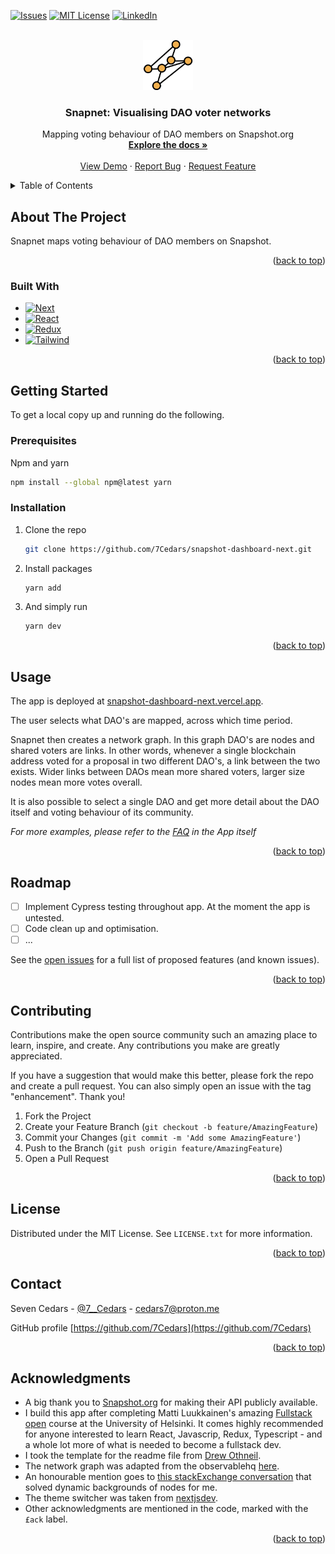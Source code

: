 <!--
*** NB: This template was taken from: https://github.com/othneildrew/Best-README-Template/blob/master/README.md?plain=1 
*** For shields, see: https://shields.io/
-->
<a name="readme-top"></a>

<!-- PROJECT SHIELDS -->
<!--
*** I'm using markdown "reference style" links for readability.
*** Reference links are enclosed in brackets [ ] instead of parentheses ( ).
*** See the bottom of this document for the declaration of the reference variables
*** for contributors-url, forks-url, etc. This is an optional, concise syntax you may use.
*** https://www.markdownguide.org/basic-syntax/#reference-style-links
-->


[![Issues][issues-shield]][issues-url]
[![MIT License][license-shield]][license-url]
[![LinkedIn][linkedin-shield]][linkedin-url]

<!-- PROJECT LOGO -->
<br />
<div align="center">
  <a href="https://github.com/7Cedars/snapshot-dashboard-next"> 
    <img src="public/images/snapnetLogo.svg" alt="Logo" width="80" height="80">
  </a>

<h3 align="center">Snapnet: Visualising DAO voter networks</h3>

  <p align="center">
    Mapping voting behaviour of DAO members on Snapshot.org
    <br />
    <a href="https://github.com/7Cedars/snapshot-dashboard-next"><strong>Explore the docs »</strong></a>
    <br />
    <br />
    <!--NB: TO DO --> 
    <a href="https://snapshot-dashboard-next.vercel.app/">View Demo</a>
    ·
    <a href="https://github.com/7Cedars/snapshot-dashboard-next/issues">Report Bug</a>
    ·
    <a href="https://github.com/7Cedars/snapshot-dashboard-next/issues">Request Feature</a>
  </p>
</div>

<!-- TABLE OF CONTENTS -->
<details>
  <summary>Table of Contents</summary>
  <ol>
    <li>
      <a href="#about-the-project">About The Project</a>
      <ul>
        <li><a href="#built-with">Built With</a></li>
      </ul>
    </li>
    <li>
      <a href="#getting-started">Getting Started</a>
      <ul>
        <li><a href="#prerequisites">Prerequisites</a></li>
        <li><a href="#installation">Installation</a></li>
      </ul>
    </li>
    <li><a href="#usage">Usage</a></li>
    <li><a href="#roadmap">Roadmap</a></li>
    <li><a href="#contributing">Contributing</a></li>
    <li><a href="#license">License</a></li>
    <li><a href="#contact">Contact</a></li>
    <li><a href="#acknowledgments">Acknowledgments</a></li>
  </ol>
</details>



<!-- ABOUT THE PROJECT -->
## About The Project
Snapnet maps voting behaviour of DAO members on Snapshot.

<p align="right">(<a href="#readme-top">back to top</a>)</p>

### Built With
<!-- See for a list of badges: https://github.com/Envoy-VC/awesome-badges -->
* [![Next][Next.js]][Next-url]  
* [![React][React.js]][React-url] 
* [![Redux][Redux]][Redux-url]  
* [![Tailwind][Tailwind-css]][Tailwind-url]

<p align="right">(<a href="#readme-top">back to top</a>)</p>

<!-- GETTING STARTED -->
## Getting Started

To get a local copy up and running do the following.

### Prerequisites

  Npm and yarn
  ```sh
  npm install --global npm@latest yarn  
  ```

### Installation
<!-- NB: I have to check if I missed anyting £todo -->

1. Clone the repo
   ```sh
   git clone https://github.com/7Cedars/snapshot-dashboard-next.git
   ```
2. Install packages
   ```sh
   yarn add
   ```
3. And simply run 
   ```sh
   yarn dev
   ```

<p align="right">(<a href="#readme-top">back to top</a>)</p>


<!-- USAGE EXAMPLES -->
## Usage
The app is deployed at [snapshot-dashboard-next.vercel.app](https://snapshot-dashboard-next.vercel.app/). 

The user selects what DAO's are mapped, across which time period. 

Snapnet then creates a network graph. In this graph DAO's are nodes and shared voters are links. In other words, whenever a single blockchain address voted for a proposal in two different DAO's, a link between the two exists. Wider links between DAOs mean more shared voters, larger size nodes mean more votes overall.

It is also possible to select a single DAO and get more detail about the DAO itself and voting behaviour of its community.

_For more examples, please refer to the [FAQ](snapshot-dashboard-next.vercel.app) in the App itself_

<p align="right">(<a href="#readme-top">back to top</a>)</p>

<!-- ROADMAP -->
## Roadmap

- [ ] Implement Cypress testing throughout app. At the moment the app is untested. 
- [ ] Code clean up and optimisation. 
- [ ] ... 

See the [open issues](https://github.com/7Cedars/snapshot-dashboard-next/issues) for a full list of proposed features (and known issues).

<p align="right">(<a href="#readme-top">back to top</a>)</p>

<!-- CONTRIBUTING -->
## Contributing

Contributions make the open source community such an amazing place to learn, inspire, and create. Any contributions you make are greatly appreciated.

If you have a suggestion that would make this better, please fork the repo and create a pull request. You can also simply open an issue with the tag "enhancement". Thank you! 

1. Fork the Project
2. Create your Feature Branch (`git checkout -b feature/AmazingFeature`)
3. Commit your Changes (`git commit -m 'Add some AmazingFeature'`)
4. Push to the Branch (`git push origin feature/AmazingFeature`)
5. Open a Pull Request

<p align="right">(<a href="#readme-top">back to top</a>)</p>


<!-- LICENSE -->
## License

Distributed under the MIT License. See `LICENSE.txt` for more information.

<p align="right">(<a href="#readme-top">back to top</a>)</p>

<!-- CONTACT -->
## Contact

Seven Cedars - [@7__Cedars](https://twitter.com/7__Cedars) - cedars7@proton.me

GitHub profile [https://github.com/7Cedars](https://github.com/7Cedars)

<p align="right">(<a href="#readme-top">back to top</a>)</p>

<!-- ACKNOWLEDGMENTS -->
## Acknowledgments
* A big thank you to [Snapshot.org](Snapshot.org) for making their API publicly available. 
* I build this app after completing Matti Luukkainen's amazing [Fullstack open](https://fullstackopen.com/en/) course at the University of Helsinki. It comes highly recommended for anyone interested to learn React, Javascrip, Redux, Typescript - and a whole lot more of what is needed to become a fullstack dev. 
* I took the template for the readme file from [Drew Othneil](https://github.com/othneildrew/Best-README-Template/blob/master/README.md?plain=1). 
* The network graph was adapted from the observablehq [here](https://observablehq.com/@d3/force-directed-graph). 
* An honourable mention goes to [this stackExchange conversation](https://stackoverflow.com/questions/14610954/can-an-svg-pattern-be-implemented-in-d3) that solved dynamic backgrounds of nodes for me. 
* The theme switcher was taken from [nextjsdev](https://nextjsdev.com/dark-mode-in-next-js-13-app-using-tailwind-css/#step-3-creating-the-theme-provider-and-theme-switcher). 
* Other acknowledgments are mentioned in the code, marked with the `£ack`  label. 
<p align="right">(<a href="#readme-top">back to top</a>)</p>

<!-- MARKDOWN LINKS & IMAGES -->
[issues-shield]: https://img.shields.io/github/issues/7Cedars/loyalty-program-next.svg?style=for-the-badge
[issues-url]: https://github.com/7Cedars/snapshot-dashboard-next/issues/
[license-shield]: https://img.shields.io/github/license/7Cedars/loyalty-program-next.svg?style=for-the-badge
[license-url]: https://github.com/7Cedars/snapshot-dashboard-next/LICENSE.txt
[linkedin-shield]: https://img.shields.io/badge/-LinkedIn-black.svg?style=for-the-badge&logo=linkedin&colorB=555
[linkedin-url]: https://linkedin.com/in/linkedin_username
[product-screenshot]: images/screenshot.png
<!-- See list of icons here: https://hendrasob.github.io/badges/ -->
[Next.js]: https://img.shields.io/badge/next.js-000000?style=for-the-badge&logo=nextdotjs&logoColor=white
[Next-url]: https://nextjs.org/
[React.js]: https://img.shields.io/badge/React-20232A?style=for-the-badge&logo=react&logoColor=61DAFB
[React-url]: https://reactjs.org/
[Tailwind-css]: https://img.shields.io/badge/Tailwind_CSS-38B2AC?style=for-the-badge&logo=tailwind-css&logoColor=white
[Tailwind-url]: https://tailwindcss.com/
[Vue.js]: https://img.shields.io/badge/Vue.js-35495E?style=for-the-badge&logo=vuedotjs&logoColor=4FC08D
[Redux]: https://img.shields.io/badge/Redux-593D88?style=for-the-badge&logo=redux&logoColor=white
[Redux-url]: https://redux.js.org/
[Vue-url]: https://vuejs.org/
[Angular.io]: https://img.shields.io/badge/Angular-DD0031?style=for-the-badge&logo=angular&logoColor=white
[Angular-url]: https://angular.io/
[Svelte.dev]: https://img.shields.io/badge/Svelte-4A4A55?style=for-the-badge&logo=svelte&logoColor=FF3E00
[Svelte-url]: https://svelte.dev/
[Laravel.com]: https://img.shields.io/badge/Laravel-FF2D20?style=for-the-badge&logo=laravel&logoColor=white
[Laravel-url]: https://laravel.com
[Bootstrap.com]: https://img.shields.io/badge/Bootstrap-563D7C?style=for-the-badge&logo=bootstrap&logoColor=white
[Bootstrap-url]: https://getbootstrap.com
[JQuery.com]: https://img.shields.io/badge/jQuery-0769AD?style=for-the-badge&logo=jquery&logoColor=white
[JQuery-url]: https://jquery.com 
